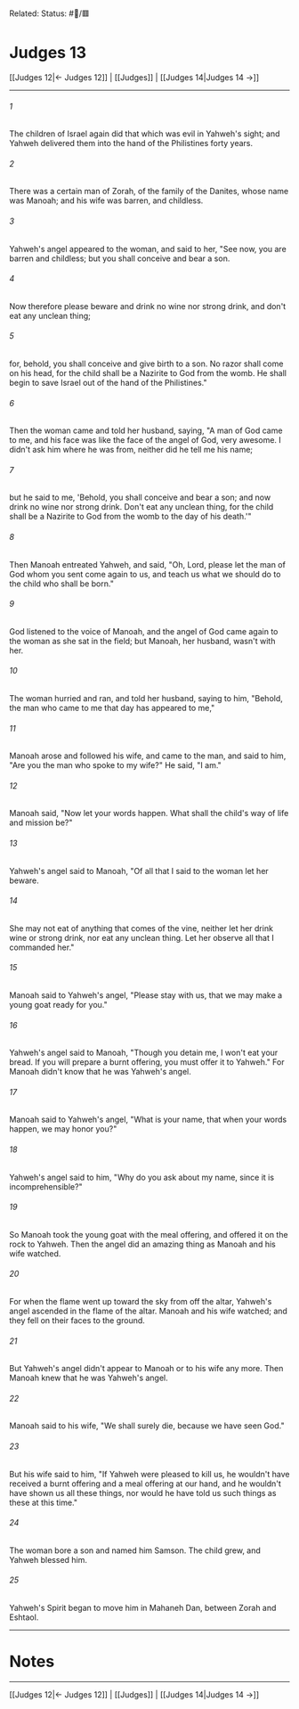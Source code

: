 Related:
Status: #📖/🟥
# Judges 13

[[Judges 12|← Judges 12]] | [[Judges]] | [[Judges 14|Judges 14 →]]
***



###### 1 
The children of Israel again did that which was evil in Yahweh's sight; and Yahweh delivered them into the hand of the Philistines forty years. 

###### 2 
There was a certain man of Zorah, of the family of the Danites, whose name was Manoah; and his wife was barren, and childless. 

###### 3 
Yahweh's angel appeared to the woman, and said to her, "See now, you are barren and childless; but you shall conceive and bear a son. 

###### 4 
Now therefore please beware and drink no wine nor strong drink, and don't eat any unclean thing; 

###### 5 
for, behold, you shall conceive and give birth to a son. No razor shall come on his head, for the child shall be a Nazirite to God from the womb. He shall begin to save Israel out of the hand of the Philistines." 

###### 6 
Then the woman came and told her husband, saying, "A man of God came to me, and his face was like the face of the angel of God, very awesome. I didn't ask him where he was from, neither did he tell me his name; 

###### 7 
but he said to me, 'Behold, you shall conceive and bear a son; and now drink no wine nor strong drink. Don't eat any unclean thing, for the child shall be a Nazirite to God from the womb to the day of his death.'" 

###### 8 
Then Manoah entreated Yahweh, and said, "Oh, Lord, please let the man of God whom you sent come again to us, and teach us what we should do to the child who shall be born." 

###### 9 
God listened to the voice of Manoah, and the angel of God came again to the woman as she sat in the field; but Manoah, her husband, wasn't with her. 

###### 10 
The woman hurried and ran, and told her husband, saying to him, "Behold, the man who came to me that day has appeared to me," 

###### 11 
Manoah arose and followed his wife, and came to the man, and said to him, "Are you the man who spoke to my wife?" He said, "I am." 

###### 12 
Manoah said, "Now let your words happen. What shall the child's way of life and mission be?" 

###### 13 
Yahweh's angel said to Manoah, "Of all that I said to the woman let her beware. 

###### 14 
She may not eat of anything that comes of the vine, neither let her drink wine or strong drink, nor eat any unclean thing. Let her observe all that I commanded her." 

###### 15 
Manoah said to Yahweh's angel, "Please stay with us, that we may make a young goat ready for you." 

###### 16 
Yahweh's angel said to Manoah, "Though you detain me, I won't eat your bread. If you will prepare a burnt offering, you must offer it to Yahweh." For Manoah didn't know that he was Yahweh's angel. 

###### 17 
Manoah said to Yahweh's angel, "What is your name, that when your words happen, we may honor you?" 

###### 18 
Yahweh's angel said to him, "Why do you ask about my name, since it is incomprehensible?" 

###### 19 
So Manoah took the young goat with the meal offering, and offered it on the rock to Yahweh. Then the angel did an amazing thing as Manoah and his wife watched. 

###### 20 
For when the flame went up toward the sky from off the altar, Yahweh's angel ascended in the flame of the altar. Manoah and his wife watched; and they fell on their faces to the ground. 

###### 21 
But Yahweh's angel didn't appear to Manoah or to his wife any more. Then Manoah knew that he was Yahweh's angel. 

###### 22 
Manoah said to his wife, "We shall surely die, because we have seen God." 

###### 23 
But his wife said to him, "If Yahweh were pleased to kill us, he wouldn't have received a burnt offering and a meal offering at our hand, and he wouldn't have shown us all these things, nor would he have told us such things as these at this time." 

###### 24 
The woman bore a son and named him Samson. The child grew, and Yahweh blessed him. 

###### 25 
Yahweh's Spirit began to move him in Mahaneh Dan, between Zorah and Eshtaol.

---
# Notes


***
[[Judges 12|← Judges 12]] | [[Judges]] | [[Judges 14|Judges 14 →]]
